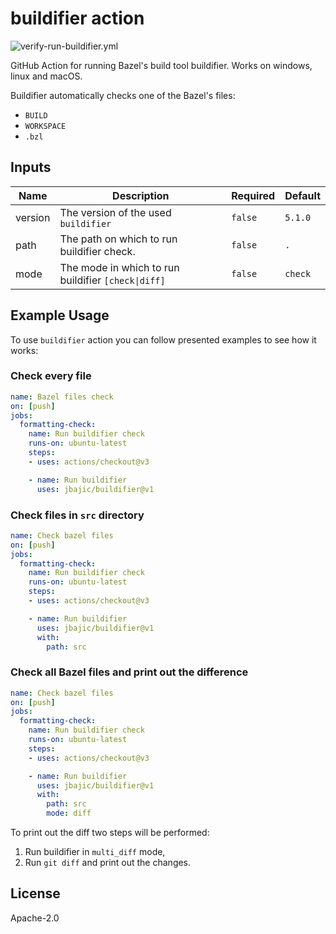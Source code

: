 # buildifier action

![verify-run-buildifier.yml](https://github.com/jbajic/buildifier/actions/workflows/verify-run-buildifier.yml/badge.svg?event=schedule)

GitHub Action for running Bazel's build tool buildifier. Works on windows, linux and macOS.

Buildifier automatically checks one of the Bazel's files:
 - `BUILD`
 - `WORKSPACE`
 - `.bzl`

## Inputs


| Name  | Description | Required | Default |
| --- | --- | --- | --- |
| version  | The version of the used `buildifier` | `false`| `5.1.0` |
| path  | The path on which to run buildifier check. | `false`| `.` |
| mode  | The mode in which to run buildifier <code>[check&#124;diff]</code> | `false` | `check` |

## Example Usage

To use `buildifier` action you can follow presented examples to see how it works:

### Check every file
```yml
name: Bazel files check
on: [push]
jobs:
  formatting-check:
    name: Run buildifier check
    runs-on: ubuntu-latest
    steps:
    - uses: actions/checkout@v3

    - name: Run buildifier
      uses: jbajic/buildifier@v1
```

### Check files in `src` directory
```yml
name: Check bazel files
on: [push]
jobs:
  formatting-check:
    name: Run buildifier check
    runs-on: ubuntu-latest
    steps:
    - uses: actions/checkout@v3

    - name: Run buildifier
      uses: jbajic/buildifier@v1
      with:
        path: src
```

### Check all Bazel files and print out the difference
```yml
name: Check bazel files
on: [push]
jobs:
  formatting-check:
    name: Run buildifier check
    runs-on: ubuntu-latest
    steps:
    - uses: actions/checkout@v3

    - name: Run buildifier
      uses: jbajic/buildifier@v1
      with:
        path: src
        mode: diff
```

To print out the diff two steps will be performed:
 1. Run buildifier in `multi_diff` mode,
 2. Run `git diff` and print out the changes.

## License

Apache-2.0
